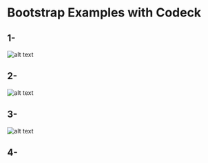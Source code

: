 # Bootstrap Examples with Codeck 
## 1- 
![alt text](https://github.com/tugbaca/BootstrapExamples/blob/master/views/1.png)

## 2-
![alt text](https://github.com/tugbaca/BootstrapExamples/blob/master/views/2.png)

## 3-
![alt text](https://github.com/tugbaca/BootstrapExamples/blob/master/views/3.png)

## 4-

